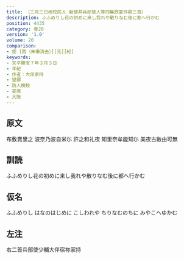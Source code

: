 ```yaml
---
title: （三月三日檢校防人 勅使并兵部使人等同集飲宴作歌三首）
description: ふふめりし花の初めに来し我れや散りなむ後に都へ行かむ
position: 4435
category: 巻20
version: '1.0'
volume: 20
comparison:
- 使 [西（朱筆消去）][元][紀]
keywords:
- 天平勝宝７年３月３日
- 年紀
- 作者：大伴家持
- 望郷
- 防人検校
- 宴席
- 大阪
---
```


## 原文

布敷賣里之 波奈乃波自米尓 許之和礼夜 知里奈牟能知尓 美夜古敝由可無

## 訓読

ふふめりし花の初めに来し我れや散りなむ後に都へ行かむ

## 仮名

ふふめりし はなのはじめに こしわれや ちりなむのちに みやこへゆかむ

## 左注

右二首兵部使少輔大伴宿祢家持

